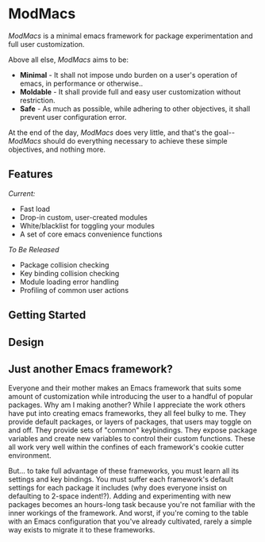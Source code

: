 # ModMacs

_ModMacs_ is a minimal emacs framework for package experimentation and full user customization.

Above all else, _ModMacs_ aims to be:

* __Minimal__ - It shall not impose undo burden on a user's operation of emacs, in performance or otherwise..
* __Moldable__ - It shall provide full and easy user customization without restriction.
* __Safe__ - As much as possible, while adhering to other objectives, it shall prevent user configuration error.

At the end of the day, _ModMacs_ does very little, and that's the goal-- _ModMacs_ should do everything necessary to achieve these simple objectives, and nothing more.

## Features
_Current:_

* Fast load
* Drop-in custom, user-created modules 
* White/blacklist for toggling your modules
* A set of core emacs convenience functions

_To Be Released_

* Package collision checking
* Key binding collision checking
* Module loading error handling
* Profiling of common user actions

## Getting Started

## Design

## Just another Emacs framework?
Everyone and their mother makes an Emacs framework that suits some amount of customization while introducing the user to a handful of popular packages. Why am I making another? While I appreciate the work others have put into creating emacs frameworks, they all feel bulky to me. They provide default packages, or layers of packages, that users may toggle on and off. They provide sets of "common" keybindings. They expose package variables and create new variables to control their custom functions. These all work very well within the confines of each framework's cookie cutter environment.

But... to take full advantage of these frameworks, you must learn all its settings and key bindings. You must suffer each framework's default settings for each package it includes (why does everyone insist on defaulting to 2-space indent!?). Adding and experimenting with new packages becomes an hours-long task because you're not familiar with the inner workings of the framework. And worst, if you're coming to the table with an Emacs configuration that you've already cultivated, rarely a simple way exists to migrate it to these frameworks. 

